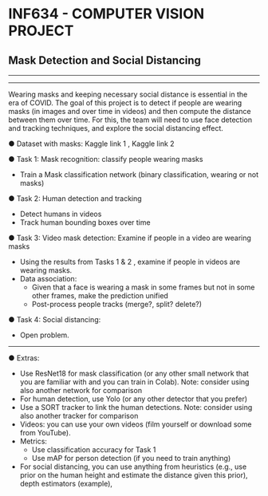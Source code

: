 # **INF634 - COMPUTER VISION PROJECT**
## **Mask Detection and Social Distancing**
___
___



Wearing masks and keeping necessary social distance is essential in the era of COVID.
The goal of this project is to detect if people are wearing masks (in images and over time in
videos) and then compute the distance between them over time. For this, the team will need to
use face detection and tracking techniques, and explore the social distancing effect.

● Dataset with masks: Kaggle link 1 , Kaggle link 2

● Task 1: Mask recognition: classify people wearing masks
- Train a Mask classification network (binary classification, wearing or not masks)

● Task 2: Human detection and tracking
- Detect humans in videos
- Track human bounding boxes over time

● Task 3: Video mask detection: Examine if people in a video are wearing masks
- Using the results from Tasks 1 & 2 , examine if people in videos are wearing masks.
- Data association:
    - Given that a face is wearing a mask in some frames but not in some other
frames, make the prediction unified
    - Post-process people tracks (merge?, split? delete?)

● Task 4: Social distancing:
- Open problem.

___

● Extras:
- Use ResNet18 for mask classification (or any other small network that you are familiar
with and you can train in Colab). Note: consider using also another network for
comparison
- For human detection, use Yolo (or any other detector that you prefer)
- Use a SORT tracker to link the human detections. Note: consider using also another
tracker for comparison
- Videos: you can use your own videos (film yourself or download some from YouTube).
- Metrics:
    - Use classification accuracy for Task 1
    - Use mAP for person detection (if you need to train anything)
- For social distancing, you can use anything from heuristics (e.g., use prior on the
human height and estimate the distance given this prior), depth estimators (example),